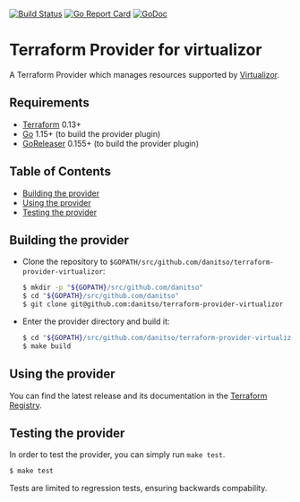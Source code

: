 [![Build Status](https://api.travis-ci.com/danitso/terraform-provider-virtualizor.svg?branch=main)](https://travis-ci.com/danitso/terraform-provider-virtualizor)
[![Go Report Card](https://goreportcard.com/badge/github.com/danitso/terraform-provider-virtualizor)](https://goreportcard.com/report/github.com/danitso/terraform-provider-virtualizor)
[![GoDoc](https://godoc.org/github.com/danitso/terraform-provider-virtualizor?status.svg)](http://godoc.org/github.com/danitso/terraform-provider-virtualizor)

# Terraform Provider for virtualizor
A Terraform Provider which manages resources supported by [Virtualizor](https://www.virtualizor.com/).

## Requirements
- [Terraform](https://www.terraform.io/downloads.html) 0.13+
- [Go](https://golang.org/doc/install) 1.15+ (to build the provider plugin)
- [GoReleaser](https://goreleaser.com/install/) 0.155+ (to build the provider plugin)

## Table of Contents
- [Building the provider](#building-the-provider)
- [Using the provider](#using-the-provider)
- [Testing the provider](#testing-the-provider)

## Building the provider
- Clone the repository to `$GOPATH/src/github.com/danitso/terraform-provider-virtualizor`:

    ```sh
    $ mkdir -p "${GOPATH}/src/github.com/danitso"
    $ cd "${GOPATH}/src/github.com/danitso"
    $ git clone git@github.com:danitso/terraform-provider-virtualizor
    ```

- Enter the provider directory and build it:

    ```sh
    $ cd "${GOPATH}/src/github.com/danitso/terraform-provider-virtualizor"
    $ make build
    ```

## Using the provider
You can find the latest release and its documentation in the [Terraform Registry](https://registry.terraform.io/providers/danitso/virtualizor/latest).

## Testing the provider
In order to test the provider, you can simply run `make test`.

```sh
$ make test
```

Tests are limited to regression tests, ensuring backwards compability.
